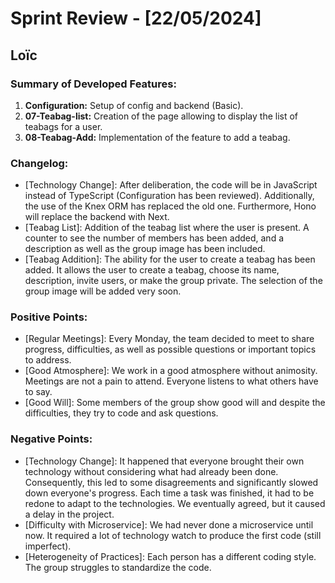 # Sprint Review - [22/05/2024]

## Loïc

### Summary of Developed Features:

1. **Configuration:** Setup of config and backend (Basic).
2. **07-Teabag-list:** Creation of the page allowing to display the list of teabags for a user.
3. **08-Teabag-Add:** Implementation of the feature to add a teabag.

### Changelog:

- [Technology Change]: After deliberation, the code will be in JavaScript instead of TypeScript (Configuration has been reviewed). Additionally, the use of the Knex ORM has replaced the old one. Furthermore, Hono will replace the backend with Next.
- [Teabag List]: Addition of the teabag list where the user is present. A counter to see the number of members has been added, and a description as well as the group image has been included.
- [Teabag Addition]: The ability for the user to create a teabag has been added. It allows the user to create a teabag, choose its name, description, invite users, or make the group private. The selection of the group image will be added very soon.

### Positive Points:

- [Regular Meetings]: Every Monday, the team decided to meet to share progress, difficulties, as well as possible questions or important topics to address.
- [Good Atmosphere]: We work in a good atmosphere without animosity. Meetings are not a pain to attend. Everyone listens to what others have to say.
- [Good Will]: Some members of the group show good will and despite the difficulties, they try to code and ask questions.

### Negative Points:

- [Technology Change]: It happened that everyone brought their own technology without considering what had already been done. Consequently, this led to some disagreements and significantly slowed down everyone's progress. Each time a task was finished, it had to be redone to adapt to the technologies. We eventually agreed, but it caused a delay in the project.
- [Difficulty with Microservice]: We had never done a microservice until now. It required a lot of technology watch to produce the first code (still imperfect).
- [Heterogeneity of Practices]: Each person has a different coding style. The group struggles to standardize the code.
